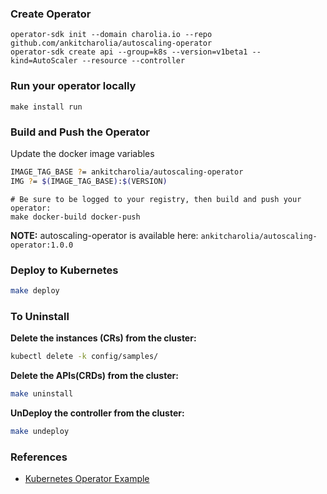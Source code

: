### Create Operator
```shell
operator-sdk init --domain charolia.io --repo github.com/ankitcharolia/autoscaling-operator
operator-sdk create api --group=k8s --version=v1beta1 --kind=AutoScaler --resource --controller
```

### Run your operator locally
```shell
make install run
```

### Build and Push the Operator
Update the docker image variables
```bash
IMAGE_TAG_BASE ?= ankitcharolia/autoscaling-operator
IMG ?= $(IMAGE_TAG_BASE):$(VERSION)
```

```shell
# Be sure to be logged to your registry, then build and push your operator:
make docker-build docker-push
```
**NOTE:** autoscaling-operator is available here: `ankitcharolia/autoscaling-operator:1.0.0`

### Deploy to Kubernetes
```bash
make deploy
```

### To Uninstall
**Delete the instances (CRs) from the cluster:**

```sh
kubectl delete -k config/samples/
```

**Delete the APIs(CRDs) from the cluster:**

```sh
make uninstall
```

**UnDeploy the controller from the cluster:**

```sh
make undeploy
```

### References
* [Kubernetes Operator Example](https://docs.okd.io/latest/operators/operator_sdk/golang/osdk-golang-tutorial.html#osdk-golang-create-api-controller_osdk-golang-tutorial)